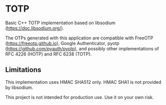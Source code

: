 # TOTP
Basic C++ TOTP implementation based on libsodium (<https://doc.libsodium.org/>).

The OTPs generated with this application are compatible with FreeOTP
(<https://freeotp.github.io>), Google Authenticator, pyotp
(<https://github.com/pyauth/pyotp>), and possibly other implementations of
RFC 4226 (HOTP) and RFC 6238 (TOTP).

## Limitations
This implementation uses HMAC SHA512 only. HMAC SHA1 is not provided by
libsodium.

This project is not intended for production use. Use it on your own risk.

